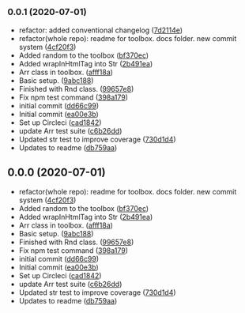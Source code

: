 ## <small>0.0.1 (2020-07-01)</small>

* refactor: added conventional changelog ([7d2114e](https://github.com/agroupp/awai/commit/7d2114e))
* refactor(whole repo): readme for toolbox. docs folder. new commit system ([4cf20f3](https://github.com/agroupp/awai/commit/4cf20f3))
* Added random to the toolbox ([bf370ec](https://github.com/agroupp/awai/commit/bf370ec))
* Added wrapInHtmlTag into Str ([2b491ea](https://github.com/agroupp/awai/commit/2b491ea))
* Arr class in toolbox. ([afff18a](https://github.com/agroupp/awai/commit/afff18a))
* Basic setup. ([9abc188](https://github.com/agroupp/awai/commit/9abc188))
* Finished with Rnd class. ([99657e8](https://github.com/agroupp/awai/commit/99657e8))
* Fix npm test command ([398a179](https://github.com/agroupp/awai/commit/398a179))
* initial commit ([dd66c99](https://github.com/agroupp/awai/commit/dd66c99))
* Initial commit ([ea00e3b](https://github.com/agroupp/awai/commit/ea00e3b))
* Set up Circleci ([cad1842](https://github.com/agroupp/awai/commit/cad1842))
* update Arr test suite ([c6b26dd](https://github.com/agroupp/awai/commit/c6b26dd))
* Updated str test to improve coverage ([730d1d4](https://github.com/agroupp/awai/commit/730d1d4))
* Updates to readme ([db759aa](https://github.com/agroupp/awai/commit/db759aa))



## 0.0.0 (2020-07-01)

* refactor(whole repo): readme for toolbox. docs folder. new commit system ([4cf20f3](https://github.com/agroupp/awai/commit/4cf20f3))
* Added random to the toolbox ([bf370ec](https://github.com/agroupp/awai/commit/bf370ec))
* Added wrapInHtmlTag into Str ([2b491ea](https://github.com/agroupp/awai/commit/2b491ea))
* Arr class in toolbox. ([afff18a](https://github.com/agroupp/awai/commit/afff18a))
* Basic setup. ([9abc188](https://github.com/agroupp/awai/commit/9abc188))
* Finished with Rnd class. ([99657e8](https://github.com/agroupp/awai/commit/99657e8))
* Fix npm test command ([398a179](https://github.com/agroupp/awai/commit/398a179))
* initial commit ([dd66c99](https://github.com/agroupp/awai/commit/dd66c99))
* Initial commit ([ea00e3b](https://github.com/agroupp/awai/commit/ea00e3b))
* Set up Circleci ([cad1842](https://github.com/agroupp/awai/commit/cad1842))
* update Arr test suite ([c6b26dd](https://github.com/agroupp/awai/commit/c6b26dd))
* Updated str test to improve coverage ([730d1d4](https://github.com/agroupp/awai/commit/730d1d4))
* Updates to readme ([db759aa](https://github.com/agroupp/awai/commit/db759aa))



